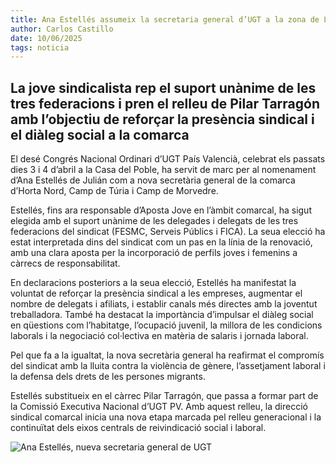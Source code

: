 ```yaml
---
title: Ana Estellés assumeix la secretaria general d’UGT a la zona de Llíria 
author: Carlos Castillo
date: 10/06/2025
tags: noticia
---
```


## La jove sindicalista rep el suport unànime de les tres federacions i pren el relleu de Pilar Tarragón amb l’objectiu de reforçar la presència sindical i el diàleg social a la comarca

El desé Congrés Nacional Ordinari d’UGT País Valencià, celebrat els passats dies 3 i 4 d’abril a la Casa del Poble, ha servit de marc per al nomenament d’Ana Estellés de Julián com a nova secretària general de la comarca d’Horta Nord, Camp de Túria i Camp de Morvedre.

Estellés, fins ara responsable d’Aposta Jove en l’àmbit comarcal, ha sigut elegida amb el suport unànime de les delegades i delegats de les tres federacions del sindicat (FESMC, Serveis Públics i FICA). La seua elecció ha estat interpretada dins del sindicat com un pas en la línia de la renovació, amb una clara aposta per la incorporació de perfils joves i femenins a càrrecs de responsabilitat.

En declaracions posteriors a la seua elecció, Estellés ha manifestat la voluntat de reforçar la presència sindical a les empreses, augmentar el nombre de delegats i afiliats, i establir canals més directes amb la joventut treballadora. També ha destacat la importància d’impulsar el diàleg social en qüestions com l’habitatge, l’ocupació juvenil, la millora de les condicions laborals i la negociació col·lectiva en matèria de salaris i jornada laboral.

Pel que fa a la igualtat, la nova secretària general ha reafirmat el compromís del sindicat amb la lluita contra la violència de gènere, l’assetjament laboral i la defensa dels drets de les persones migrants.

Estellés substitueix en el càrrec Pilar Tarragón, que passa a formar part de la Comissió Executiva Nacional d’UGT PV. Amb aquest relleu, la direcció sindical comarcal inicia una nova etapa marcada pel relleu generacional i la continuïtat dels eixos centrals de reivindicació social i laboral.

![ Ana Estellés, nueva secretaria general de UGT ](/assets/continguts/recursos/20250623-anaestelles.jpg "Ana Estellés, nueva secretaria general de UGT")